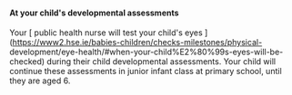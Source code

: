 ####  At your child's developmental assessments

Your [ public health nurse will test your child's eyes
](https://www2.hse.ie/babies-children/checks-milestones/physical-
development/eye-health/#when-your-child%E2%80%99s-eyes-will-be-checked) during
their child developmental assessments. Your child will continue these
assessments in junior infant class at primary school, until they are aged 6.
